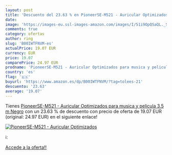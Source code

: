 ```yaml
---
layout: post
title: 'Descuento del 23.63 % en PioneerSE-M521 - Auricular Optimizados '
date: 
image: 'https://images-eu.ssl-images-amazon.com/images/I/51i9OpQSaQL._SL200_.jpg'
comments: true
category: ofertas
author: ring
slug: 'B00IWTFNVM-es'
actualPrice: 19.07 EUR
currency: EUR
price: 19.07
comparePrice: 24.97 EUR
prodname: 'PioneerSE-M521 - Auricular Optimizados para musica y pelicula  3.5 m  Negro'
country: 'es'
flag: '🇪🇸'
buyurl: 'https://www.amazon.es/dp/B00IWTFNVM/?tag=tolees-21'
descuento: '23.63'
average: '19.07'
---
```


Tienes [PioneerSE-M521 - Auricular Optimizados para musica y pelicula  3.5 m  Negro](https://www.amazon.es/dp/B00IWTFNVM/?tag=tolees-21) con un 23.63 % de descuento con precio de oferta de 19.07 EUR (original: 24.97 EUR) en el siguiente enlace!

[![PioneerSE-M521 - Auricular Optimizados ](https://images-eu.ssl-images-amazon.com/images/I/51i9OpQSaQL._SL200_.jpg)](https://www.amazon.es/dp/B00IWTFNVM/?tag=tolees-21)

ℹ️:


[Accede a la oferta!!](https://www.amazon.es/dp/B00IWTFNVM/?tag=tolees-21)

